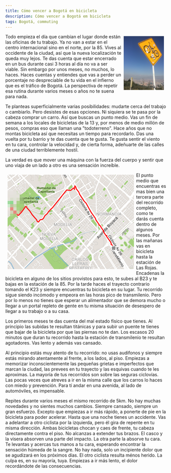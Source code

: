 ```yaml
---
title: Cómo vencer a Bogotá en bicicleta
description: Cómo vencer a Bogotá em bicicleta
tags: Bogotá, commuting
---
```


<!--img src="/images/hofmann.png" style="float: right; padding: 0.5em; width: 20%"-->
<img src="/images/bog-cicla.jpg" style="float: right; padding: 0.5em; width: 25%">

Todo empieza el día que cambian el lugar donde están las oficinas de tu trabajo. Ya no van a estar en el centro internacional sino en el norte, por la 85. Vives al occidente de la ciudad, así que la nueva localización te queda muy lejos. Te das cuenta que estar encerrado en un bus durante casi 3 horas al día no va a ser viable. Sin embargo por unos meses, no muchos, lo haces. Haces cuentas y entiendes que vas a perder un porcentaje no despreciable de tu vida en el infierno que es el tráfico de Bogotá. La perspectiva de repetir esa rutina durante varios meses o años no te suena para nada. 

Te planteas superficialmente varias posibilidades: mudarte cerca del trabajo o cambiarlo. Pero desistes de esas opciones. Ni siquiera se te pasa por la cabeza comprar un carro. Así que buscas un punto medio. Vas un fin de semana a los locales de bicicletas de la 13 y, por menos de medio millón de pesos, compras eso que llaman una "todoterreno". Hace años que no montas bicicleta así que necesitas un tiempo para recordarlo. Das una vuelta por tu barrio y te das cuenta que te gusta. Te gusta sentir el viento en tu cara, controlar la velocidad y, de cierta forma, adeñuarte de las calles de una ciudad terriblemente hostil.

La verdad es que mover una máquina con la fuerza del cuerpo y sentir que uno viaja de un lado a otro es una sensación increíble.

<img src="/images/rojas.png" style="float: left; padding: 0.5em;">

El punto medio que encuentras es mas bien una tercera parte del recorrido completo, como te darás cuenta dentro de algunos meses. Por las mañanas vas en bicicleta hasta la estación de Las Rojas. Encadenas la bicicleta en alguno de los sitios provistos para esto, te subes al B23 y te bajas en la estación de la 85. Por la tarde haces el trayecto contrario tomando el K23 y siempre encuentras tu bicicleta en su lugar. Tu recorrido sigue siendo incómodo y empeora en las horas pico de transmilenio. Pero por lo menos no tienes que esperar un alimentador que se demora mucho o llegar a un portal repleto de gente en tu misma situación de desespero de llegar a su trabajo o a su casa.

Los primeros meses te das cuenta del mal estado físico que tienes. Al principio las subidas te resultan titánicas y para subir un puente te tienes que bajar de la bicicleta por que las piernas no te dan. Los escasos 20 minutos que duran tu recorrido hasta la estación de transmilenio te resultan agotadores. Vas lento y además vas cansado. 

Al principio estás muy atento de tu recorrido: no usas audifonos y siempre estás mirando atentamente al frente, a los lados, al piso. Empiezas a memorizar inconscientemente las pequeñas grietas e imperfectos que marcan la ciudad, las prevees en tu trayecto y las esquivas cuando te les aproximas. La mayoría de tus recorridos son sobre las seguras ciclovías. Las pocas veces que atreves a ir en la misma calle que los carros lo haces con miedo y prevención. Para tí andar en una avenida, al lado de automóviles, es impensable.

Repites durante varios meses el mismo recorrido de 5km. No hay muchas novedades y no sientes muchos cambios. Siempre cansado, siempre un gran esfuerzo. Excepto que empiezas a ir más rápido, a ponerte de pie en la bicicleta para poder acelerar. Hasta que una noche tienes un accidente. Vas a adelantar a otro ciclista por la izquierda, pero él gira de repente en tu misma dirección. Ambas bicicletas chocan y caes de frente, tu cabeza directamente contra el piso. No alcanzas a extender tus brazos. El casco y la visera absorven una parte del impacto. La otra parte la absorve tu cara. Te levantas y acercas tus manos a tu cara, esperando encontrar la sensación húmeda de la sangre. No hay nada, solo un incipiente dolor que se agudizará en los próximos días. El otro ciclista resulta ménos herido. La culpa es, en su mayoría, tuya. Empiezas a ir más lento, el dolor recordándote de las consecuencias.



[//]: <> (Primera actividad: https://www.strava.com/activities/173449822)
[//]: <> (Primera actividad completa: https://www.strava.com/activities/366484798)

<!--img src="/images/ny.png" style="float: left; padding: 0.5em; width: 35%; height: auto; "-->
<!--img src="/images/cdmx.png" style="float: right; padding: 0.5em;"-->